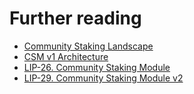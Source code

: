 # Further reading

- [Community Staking Landscape](https://hackmd.io/@lido/csm-landscape)
- [CSM v1 Architecture](https://hackmd.io/@lido/csm-v1-arcitecture)
- [LIP-26. Community Staking Module](https://github.com/lidofinance/lido-improvement-proposals/blob/develop/LIPS/lip-26.md)
- [LIP-29. Community Staking Module v2](https://github.com/lidofinance/lido-improvement-proposals/blob/develop/LIPS/lip-29.md)
